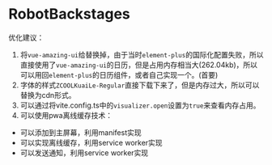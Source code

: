 # RobotBackstages

优化建议：
1. 将`vue-amazing-ui`给替换掉，由于当时`element-plus`的国际化配置失败，所以直接使用了`vue-amazing-ui`的日历，但是占用内存相当大(262.04kb)，所以可以用回`element-plus`的日历组件，或者自己实现一个。(首要)
2. 字体的样式`ZCOOLKuaiLe-Regular`直接下载下来了，但是内存过大，所以可以替换为cdn形式。
3. 可以通过将vite.config.ts中的`visualizer.open`设置为`true`来查看内存占用。
4. 可以使用pwa离线缓存技术：
- 可以添加到主屏幕，利用manifest实现
- 可以实现离线缓存，利用service worker实现
- 可以发送通知，利用service worker实现
